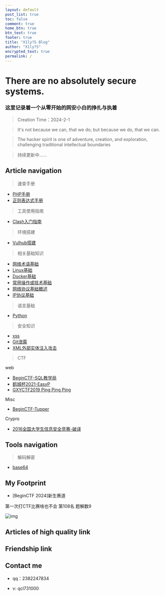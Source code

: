 ```yaml
---
layout: default
post_list: true
toc: false
comment: true
home_btn: true
btn_text: true
footer: true
title: "X1ly?S Blog"
author: "X1ly?S"
encrypted_text: true
permalink: /
---
```


# There are no absolutely secure systems.

### 这里记录着一个从零开始的网安小白的挣扎与执着

> Creation Time：2024-2-1<br>

> It's not because we can, that we do; but because we do, that we can.

> The hacker spirit is one of adventure, creation, and exploration, challenging traditional intellectual boundaries

> 持续更新中......


## Article navigation
> 速查手册

* [PHP手册](https://x1lys.github.io/X1lyS.blog.github.io/Manuals/PHP%E6%89%8B%E5%86%8C)
* [正则表达式手册](https://x1lys.github.io/X1lyS.blog.github.io/Manuals/%E6%AD%A3%E5%88%99%E8%A1%A8%E8%BE%BE%E5%BC%8F%E6%89%8B%E5%86%8C)

> 工具使用指南

* [Clash入门指南](https://x1lys.github.io/X1lyS.blog.github.io/Tools/Clash%E5%85%A5%E9%97%A8%E6%95%99%E7%A8%8B/)

> 环境搭建

* [Vulhub搭建](https://x1lys.github.io/X1lyS.blog.github.io/Environment/Vulhub%E6%90%AD%E5%BB%BA/)

> 相关基础知识

* [网络术语基础](https://x1lys.github.io/X1lyS.blog.github.io/Basic/%E7%BD%91%E7%BB%9C%E6%9C%AF%E8%AF%AD%E5%9F%BA%E7%A1%80/)
* [Linux基础](https://x1lys.github.io/X1lyS.blog.github.io/Basic/Linux/)
* [Docker基础](https://x1lys.github.io/X1lyS.blog.github.io/Basic/Docker/)
* [常用操作或技术基础](https://x1lys.github.io/X1lyS.blog.github.io/Basic/%E5%B8%B8%E7%94%A8%E6%93%8D%E4%BD%9C%E6%88%96%E6%8A%80%E6%9C%AF/)
* [网络协议基础概述](https://x1lys.github.io/X1lyS.blog.github.io/Basic/%E7%BD%91%E7%BB%9C%E5%8D%8F%E8%AE%AE%E5%9F%BA%E7%A1%80/)
* [IP协议基础](https://x1lys.github.io/X1lyS.blog.github.io/Basic/IP/)

> 语言基础

* [Python](https://x1lys.github.io/X1lyS.blog.github.io/Language/Python/)

> 安全知识

* [xss](https://x1lys.github.io/X1lyS.blog.github.io/Security/xxs/)
* [Git泄露](https://x1lys.github.io/X1lyS.blog.github.io/Security/Git%E6%B3%84%E9%9C%B2/)
* [XML外部实体注入攻击](https://x1lys.github.io/X1lyS.blog.github.io/Security/XML%E5%A4%96%E9%83%A8%E5%AE%9E%E4%BD%93%E6%B3%A8%E5%85%A5%E6%94%BB%E5%87%BB/#xml%E5%A4%96%E9%83%A8%E5%AE%9E%E4%BD%93%E6%B3%A8%E5%85%A5%E6%94%BB%E5%87%BB)

> CTF

web

* [BeginCTF-SQL教学局](https://x1lys.github.io/X1lyS.blog.github.io/CTF/BeginCTF-SQL%E6%95%99%E5%AD%A6%E5%B1%80__sql/)
* [鹤城杯2021-EasyP](https://x1lys.github.io/X1lyS.blog.github.io/CTF/%E9%B9%A4%E5%9F%8E%E6%9D%AF-2021-EasyP_Web/)
* [GXYCTF2019 Ping Ping Ping](https://x1lys.github.io/X1lyS.blog.github.io/CTF/GXYCTF-2019-Ping-Ping-Ping_Web/)

Misc

* [BeginCTF-Tupper](https://x1lys.github.io/X1lyS.blog.github.io/CTF/BeginCTF-Tupper_Misc/)

Crypro

* [2016全国大学生信息安全竞赛-破译](https://x1lys.github.io/X1lyS.blog.github.io/CTF/2016%E5%85%A8%E5%9B%BD%E5%A4%A7%E5%AD%A6%E7%94%9F%E4%BF%A1%E6%81%AF%E5%AE%89%E5%85%A8%E7%AB%9E%E8%B5%9B-%E7%A0%B4%E8%AF%91/)


## Tools navigation

> 解码解密
* [base64](https://base64.us/)

## My Footprint
* [BeginCTF 2024]新生赛道

第一次打CTF比赛啥也不会 第108名 题解数9

![img](https://x1lys.github.io/blog/src/assets/img/f-1-1.png)

##  Articles of high quality link
 
## Friendship link

## Contact me

* qq：2382247834

* v: qcl731000
